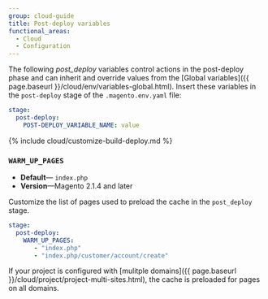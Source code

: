 ```yaml
---
group: cloud-guide
title: Post-deploy variables
functional_areas:
  - Cloud
  - Configuration
---
```

The following _post\_deploy_ variables control actions in the post-deploy phase and can inherit and override values from the [Global variables]({{ page.baseurl }}/cloud/env/variables-global.html). Insert these variables in the `post-deploy` stage of the `.magento.env.yaml` file:

```yaml
stage:
  post-deploy:
    POST-DEPLOY_VARIABLE_NAME: value
```

{% include cloud/customize-build-deploy.md %}

### `WARM_UP_PAGES`

-  **Default**— `index.php`
-  **Version**—Magento 2.1.4 and later

Customize the list of pages used to preload the cache in the `post_deploy` stage. 
```yaml
stage:
  post-deploy: 
    WARM_UP_PAGES:
       - "index.php"
       - "index.php/customer/account/create"
```

If your project is configured with [mulitple domains]({{ page.baseurl }}/cloud/project/project-multi-sites.html), the cache is preloaded for pages on all domains.
